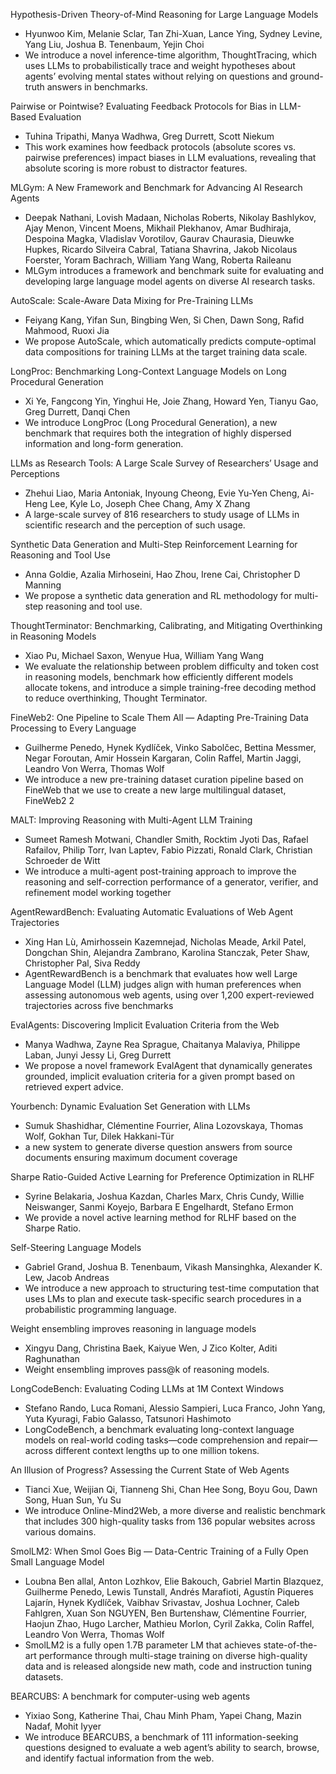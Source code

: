Hypothesis-Driven Theory-of-Mind Reasoning for Large Language Models
- Hyunwoo Kim, Melanie Sclar, Tan Zhi-Xuan, Lance Ying, Sydney Levine, Yang Liu, Joshua B. Tenenbaum, Yejin Choi
- We introduce a novel inference-time algorithm, ThoughtTracing, which uses LLMs to probabilistically trace and weight hypotheses about agents’ evolving mental states without relying on questions and ground-truth answers in benchmarks.

Pairwise or Pointwise? Evaluating Feedback Protocols for Bias in LLM-Based Evaluation
- Tuhina Tripathi, Manya Wadhwa, Greg Durrett, Scott Niekum
- This work examines how feedback protocols (absolute scores vs. pairwise preferences) impact biases in LLM evaluations, revealing that absolute scoring is more robust to distractor features.

MLGym: A New Framework and Benchmark for Advancing AI Research Agents
- Deepak Nathani, Lovish Madaan, Nicholas Roberts, Nikolay Bashlykov, Ajay Menon, Vincent Moens, Mikhail Plekhanov, Amar Budhiraja, Despoina Magka, Vladislav Vorotilov, Gaurav Chaurasia, Dieuwke Hupkes, Ricardo Silveira Cabral, Tatiana Shavrina, Jakob Nicolaus Foerster, Yoram Bachrach, William Yang Wang, Roberta Raileanu
- MLGym introduces a framework and benchmark suite for evaluating and developing large language model agents on diverse AI research tasks.

AutoScale: Scale-Aware Data Mixing for Pre-Training LLMs
- Feiyang Kang, Yifan Sun, Bingbing Wen, Si Chen, Dawn Song, Rafid Mahmood, Ruoxi Jia
- We propose AutoScale, which automatically predicts compute-optimal data compositions for training LLMs at the target training data scale.

LongProc: Benchmarking Long-Context Language Models on Long Procedural Generation
- Xi Ye, Fangcong Yin, Yinghui He, Joie Zhang, Howard Yen, Tianyu Gao, Greg Durrett, Danqi Chen
- We introduce LongProc (Long Procedural Generation), a new benchmark that requires both the integration of highly dispersed information and long-form generation.

LLMs as Research Tools: A Large Scale Survey of Researchers’ Usage and Perceptions
- Zhehui Liao, Maria Antoniak, Inyoung Cheong, Evie Yu-Yen Cheng, Ai-Heng Lee, Kyle Lo, Joseph Chee Chang, Amy X Zhang
- A large-scale survey of 816 researchers to study usage of LLMs in scientific research and the perception of such usage.

Synthetic Data Generation and Multi-Step Reinforcement Learning for Reasoning and Tool Use
- Anna Goldie, Azalia Mirhoseini, Hao Zhou, Irene Cai, Christopher D Manning
- We propose a synthetic data generation and RL methodology for multi-step reasoning and tool use.

ThoughtTerminator: Benchmarking, Calibrating, and Mitigating Overthinking in Reasoning Models
- Xiao Pu, Michael Saxon, Wenyue Hua, William Yang Wang
- We evaluate the relationship between problem difficulty and token cost in reasoning models, benchmark how efficiently different models allocate tokens, and introduce a simple training-free decoding method to reduce overthinking, Thought Terminator.

FineWeb2: One Pipeline to Scale Them All — Adapting Pre-Training Data Processing to Every Language
- Guilherme Penedo, Hynek Kydlíček, Vinko Sabolčec, Bettina Messmer, Negar Foroutan, Amir Hossein Kargaran, Colin Raffel, Martin Jaggi, Leandro Von Werra, Thomas Wolf
- We introduce a new pre-training dataset curation pipeline based on FineWeb that we use to create a new large multilingual dataset, FineWeb2
2

MALT: Improving Reasoning with Multi-Agent LLM Training
- Sumeet Ramesh Motwani, Chandler Smith, Rocktim Jyoti Das, Rafael Rafailov, Philip Torr, Ivan Laptev, Fabio Pizzati, Ronald Clark, Christian Schroeder de Witt
- We introduce a multi-agent post-training approach to improve the reasoning and self-correction performance of a generator, verifier, and refinement model working together

AgentRewardBench: Evaluating Automatic Evaluations of Web Agent Trajectories
- Xing Han Lù, Amirhossein Kazemnejad, Nicholas Meade, Arkil Patel, Dongchan Shin, Alejandra Zambrano, Karolina Stanczak, Peter Shaw, Christopher Pal, Siva Reddy
- AgentRewardBench is a benchmark that evaluates how well Large Language Model (LLM) judges align with human preferences when assessing autonomous web agents, using over 1,200 expert-reviewed trajectories across five benchmarks

EvalAgents: Discovering Implicit Evaluation Criteria from the Web
- Manya Wadhwa, Zayne Rea Sprague, Chaitanya Malaviya, Philippe Laban, Junyi Jessy Li, Greg Durrett
- We propose a novel framework EvalAgent that dynamically generates grounded, implicit evaluation criteria for a given prompt based on retrieved expert advice.

Yourbench: Dynamic Evaluation Set Generation with LLMs
- Sumuk Shashidhar, Clémentine Fourrier, Alina Lozovskaya, Thomas Wolf, Gokhan Tur, Dilek Hakkani-Tür
- a new system to generate diverse question answers from source documents ensuring maximum document coverage

Sharpe Ratio-Guided Active Learning for Preference Optimization in RLHF
- Syrine Belakaria, Joshua Kazdan, Charles Marx, Chris Cundy, Willie Neiswanger, Sanmi Koyejo, Barbara E Engelhardt, Stefano Ermon
- We provide a novel active learning method for RLHF based on the Sharpe Ratio.

Self-Steering Language Models
- Gabriel Grand, Joshua B. Tenenbaum, Vikash Mansinghka, Alexander K. Lew, Jacob Andreas
- We introduce a new approach to structuring test-time computation that uses LMs to plan and execute task-specific search procedures in a probabilistic programming language.

Weight ensembling improves reasoning in language models
- Xingyu Dang, Christina Baek, Kaiyue Wen, J Zico Kolter, Aditi Raghunathan
- Weight ensembling improves pass@k of reasoning models.

LongCodeBench: Evaluating Coding LLMs at 1M Context Windows
- Stefano Rando, Luca Romani, Alessio Sampieri, Luca Franco, John Yang, Yuta Kyuragi, Fabio Galasso, Tatsunori Hashimoto
- LongCodeBench, a benchmark evaluating long-context language models on real-world coding tasks—code comprehension and repair—across different context lengths up to one million tokens.

An Illusion of Progress? Assessing the Current State of Web Agents
- Tianci Xue, Weijian Qi, Tianneng Shi, Chan Hee Song, Boyu Gou, Dawn Song, Huan Sun, Yu Su
- We introduce Online-Mind2Web, a more diverse and realistic benchmark that includes 300 high-quality tasks from 136 popular websites across various domains.

SmolLM2: When Smol Goes Big — Data-Centric Training of a Fully Open Small Language Model
- Loubna Ben allal, Anton Lozhkov, Elie Bakouch, Gabriel Martin Blazquez, Guilherme Penedo, Lewis Tunstall, Andrés Marafioti, Agustín Piqueres Lajarín, Hynek Kydlíček, Vaibhav Srivastav, Joshua Lochner, Caleb Fahlgren, Xuan Son NGUYEN, Ben Burtenshaw, Clémentine Fourrier, Haojun Zhao, Hugo Larcher, Mathieu Morlon, Cyril Zakka, Colin Raffel, Leandro Von Werra, Thomas Wolf
- SmolLM2 is a fully open 1.7B parameter LM that achieves state-of-the-art performance through multi-stage training on diverse high-quality data and is released alongside new math, code and instruction tuning datasets.

BEARCUBS: A benchmark for computer-using web agents
- Yixiao Song, Katherine Thai, Chau Minh Pham, Yapei Chang, Mazin Nadaf, Mohit Iyyer
- We introduce BEARCUBS, a benchmark of 111 information-seeking questions designed to evaluate a web agent’s ability to search, browse, and identify factual information from the web.